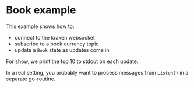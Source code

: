 # Book example

This example shows how to:
* connect to the kraken websocket
* subscribe to a book currency topic
* update a `Book` state as updates come in

For show, we print the top 10 to stdout on each update.

In a real setting, you probably want to process messages from `Listen()` in a separate go-routine.
